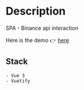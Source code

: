 # Description
SPA - Binance api interaction

Here is the demo 👉 [here](https://davidsulava.github.io/crypto-api-test/)

## Stack
```
- Vue 3
- Vuetify

```
